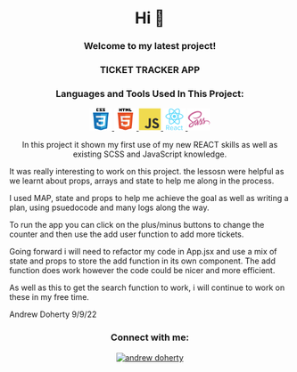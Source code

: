 
<h1 align="center">Hi 👋</h1>
<h3 align="center">Welcome to my latest project!</h3>

<h3 align="center">TICKET TRACKER APP</h3>

<h3 align="center">Languages and Tools Used In This Project:</h3>
<p align="center"> <a href="https://www.w3schools.com/css/" target="_blank" rel="noreferrer"> <img src="https://raw.githubusercontent.com/devicons/devicon/master/icons/css3/css3-original-wordmark.svg" alt="css3" width="40" height="40"/> </a> <a href="https://www.w3.org/html/" target="_blank" rel="noreferrer"> <img src="https://raw.githubusercontent.com/devicons/devicon/master/icons/html5/html5-original-wordmark.svg" alt="html5" width="40" height="40"/> </a> <a href="https://developer.mozilla.org/en-US/docs/Web/JavaScript" target="_blank" rel="noreferrer"> <img src="https://raw.githubusercontent.com/devicons/devicon/master/icons/javascript/javascript-original.svg" alt="javascript" width="40" height="40"/> </a> <a href="https://reactjs.org/" target="_blank" rel="noreferrer"> <img src="https://raw.githubusercontent.com/devicons/devicon/master/icons/react/react-original-wordmark.svg" alt="react" width="40" height="40"/> </a> <a href="https://sass-lang.com" target="_blank" rel="noreferrer"> <img src="https://raw.githubusercontent.com/devicons/devicon/master/icons/sass/sass-original.svg" alt="sass" width="40" height="40"/> </a> </p>


<p align="center"> In this project it shown my first use of my new REACT skills as well as existing SCSS and JavaScript knowledge.

It was really interesting to work on this project. the lessosn were helpful as we learnt about props, arrays and state to help me along in the process.

I used MAP, state and props to help me achieve the goal as well as writing a plan, using psuedocode and many logs along the way.

To run the app you can click on the plus/minus buttons to change the counter and then use the add user function to add more tickets.

Going forward i will need to refactor my code in App.jsx and use a mix of state and props to store the add function in its own component.
The add function does work however the code could be nicer and more efficient.

As well as this to get the search function to work, i will continue to work on these in my free time.

Andrew Doherty
9/9/22 </p>

<h3 align="center">Connect with me:</h3>
<p align="center">
<a href="https://www.linkedin.com/in/andrew-doherty-054781a1/" target="blank"><img align="center" src="https://raw.githubusercontent.com/rahuldkjain/github-profile-readme-generator/master/src/images/icons/Social/linked-in-alt.svg" alt="andrew doherty" height="30" width="40" /></a>
</p>



